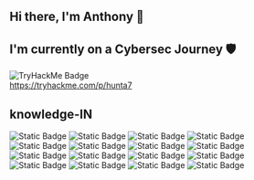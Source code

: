  ## Hi there, I'm Anthony 👾
## I'm currently on a Cybersec Journey 🛡️ 
![TryHackMe Badge](https://i.ibb.co/bMj2Tvpk/hunta7.png) 
<br>https://tryhackme.com/p/hunta7
## knowledge-IN 
![Static Badge](https://img.shields.io/badge/Python-black?style=for-the-badge&logo=python&logoColor=python&logoSize=auto) ![Static Badge](https://img.shields.io/badge/Node.js-black?style=for-the-badge&logo=Node.js&logoSize=40) ![Static Badge](https://img.shields.io/badge/react-black?style=for-the-badge&logo=react&logoSize=40)
 ![Static Badge](https://img.shields.io/badge/JavaScript-black?style=for-the-badge&logo=JavaScript&logoColor=JavaScript)
![Static Badge](https://img.shields.io/badge/HTML-black?style=for-the-badge&logo=html5&logoColor=html5&logoSize=auto) ![Static Badge](https://img.shields.io/badge/metasploit-black?style=for-the-badge&logo=metasploit&logoColor=metasploit&logoSize=auto) ![Static Badge](https://img.shields.io/badge/isc2-white?style=for-the-badge&logo=isc2&logoColor=black&logoSize=90&labelColor=green&color=green)
![Static Badge](https://img.shields.io/badge/tryhackme-white?style=for-the-badge&logo=tryhackme&logoColor=red&logoSize=90&labelColor=gray&color=black) ![Static Badge](https://img.shields.io/badge/owasp-white?style=for-the-badge&logo=owasp&logoColor=red&logoSize=90&color=black) ![Static Badge](https://img.shields.io/badge/junipernetworks-black?style=for-the-badge&logo=junipernetworks&logoColor=black&labelColor=white) ![Static Badge](https://img.shields.io/badge/gnubash-black?style=for-the-badge&logo=gnubash) ![Static Badge](https://img.shields.io/badge/css-black?style=for-the-badge&logo=css) ![Static Badge](https://img.shields.io/badge/cisco-black?style=for-the-badge&logo=cisco&logoSize=40&labelColor=white) ![Static Badge](https://img.shields.io/badge/burpsuite-black?style=for-the-badge&logo=burpsuite&logoSize=40&labelColor=black) ![Static Badge](https://img.shields.io/badge/linux-black?style=for-the-badge&logo=linux&logoSize=40) ![Static Badge](https://img.shields.io/badge/linuxcontainers-black?style=for-the-badge&logo=linuxcontainers&labelColor=black) 












<!--
**hunta7/hunta7** is a ✨ _special_ ✨ repository because its `README.md` (this file) appears on your GitHub profile.

Here are some ideas to get you started:

- 🔭 I’m currently working on ...
- 🌱 I’m currently learning ...
- 👯 I’m looking to collaborate on ...
- 🤔 I’m looking for help with ...
- 💬 Ask me about ...
- 📫 How to reach me: ...
- 😄 Pronouns: ...
- ⚡ Fun fact: ...
-->
